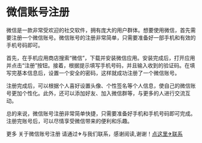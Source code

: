 # 微信账号注册

微信是一款非常受欢迎的社交软件，拥有庞大的用户群体。想要使用微信，首先需要注册一个微信账号。微信账号的注册非常简单，只需要准备好一部手机和有效的手机号码即可。

首先，在手机应用商店搜索“微信”，下载并安装微信应用。安装完成后，打开应用并点击“注册”按钮。接着，根据提示填写手机号码，并且输入收到的验证码。在填写完基本信息后，设置一个安全的密码，这样就成功注册了一个微信账号。

注册完成后，可以根据个人喜好设置头像、个性签名等个人信息，使自己的微信账号更加个性化。此外，还可以添加好友、加入微信群等，与更多的人进行交流互动。

总的来说，微信账号注册非常简单快捷，只需要准备好手机和手机号码即可完成。注册完账号后，可以尽情享受微信带来的便利和乐趣。

更多 关于微信账号注册 请通过✈与我们联系，感谢阅读,谢谢！[点这里✈联系](https://c.k02.cc)